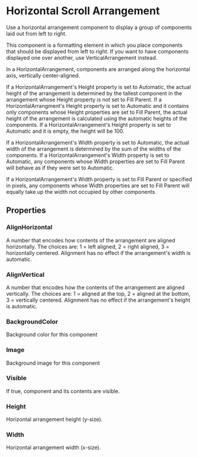 # Horizontal Scroll Arrangement

Use a horizontal arrangement component to display a group of components laid out from left to right.

This component is a formatting element in which you place components that should be displayed from left to right. If you want to have components displayed one over another, use VerticalArrangement instead.

In a HorizontalArrangement, components are arranged along the horizontal axis, vertically center-aligned.

If a HorizontalArrangement's Height property is set to Automatic, the actual height of the arrangement is determined by the tallest component in the arrangement whose Height property is not set to Fill Parent. If a HorizontalArrangment's Height property is set to Automatic and it contains only components whose Height properties are set to Fill Parent, the actual height of the arrangement is calculated using the automatic heights of the components. If a HorizontalArrangement's Height property is set to Automatic and it is empty, the height will be 100.

If a HorizontalArrangement's Width property is set to Automatic, the actual width of the arrangement is determined by the sum of the widths of the components. If a HorizontalArrangement's Width property is set to Automatic, any components whose Width properties are set to Fill Parent will behave as if they were set to Automatic.

If a HorizontalArrangement's Width property is set to Fill Parent or specified in pixels, any components whose Width properties are set to Fill Parent will equally take up the width not occupied by other components.

## Properties

### AlignHorizontal

A number that encodes how contents of the arrangement are aligned horizontally. The choices are: 1 = left aligned, 2 = right aligned, 3 = horizontally centered. Alignment has no effect if the arrangement's width is automatic.

### AlignVertical

A number that encodes how the contents of the arrangement are aligned vertically. The choices are: 1 = aligned at the top, 2 = aligned at the bottom, 3 = vertically centered. Alignment has no effect if the arrangement's height is automatic.

### BackgroundColor

Background color for this component

### Image

Background image for this component

### Visible

If true, component and its contents are visible.

### Height

Horizontal arrangement height \(y-size\).

### Width

Horizontal arrangement width \(x-size\).

